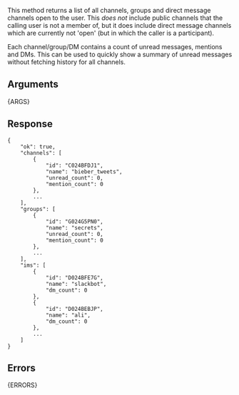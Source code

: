 
This method returns a list of all channels, groups and direct message channels open to the user. This
*does not* include public channels that the calling user is not a member of, but it does include
direct message channels which are currently not 'open' (but in which the caller is a participant).

Each channel/group/DM contains a count of unread messages, mentions and DMs. This can be used to quickly
show a summary of unread messages without fetching history for all channels.


## Arguments

{ARGS}


## Response

	{
	    "ok": true,
	    "channels": [
	        {
	            "id": "C024BFDJ1",
	            "name": "bieber_tweets",
	            "unread_count": 0,
	            "mention_count": 0
	        },
	        ...
	    ],
	    "groups": [
	        {
	            "id": "G024G5PN0",
	            "name": "secrets",
	            "unread_count": 0,
	            "mention_count": 0
	        },
	        ...
	    ],
	    "ims": [
        	{
	            "id": "D024BFE7G",
	            "name": "slackbot",
	            "dm_count": 0
	        },
	        {
	            "id": "D024BEBJP",
	            "name": "ali",
	            "dm_count": 0
	        },
	        ...
	    ]
	}


## Errors

{ERRORS}
